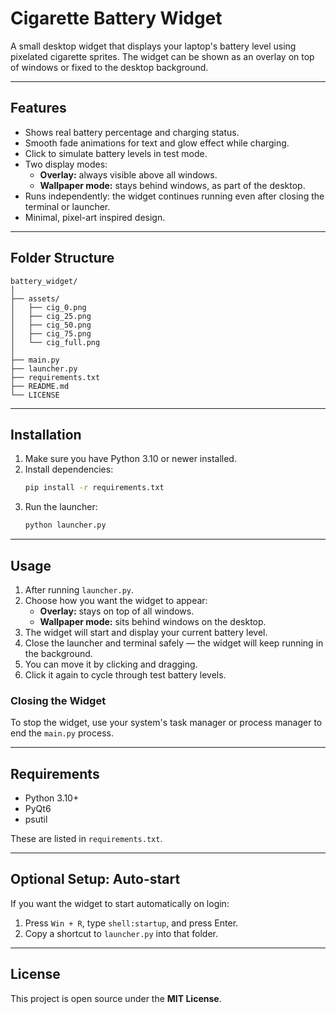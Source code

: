 # Cigarette Battery Widget

A small desktop widget that displays your laptop's battery level using pixelated cigarette sprites. The widget can be shown as an overlay on top of windows or fixed to the desktop background.

---

## Features

- Shows real battery percentage and charging status.  
- Smooth fade animations for text and glow effect while charging.  
- Click to simulate battery levels in test mode.  
- Two display modes:  
  - **Overlay:** always visible above all windows.  
  - **Wallpaper mode:** stays behind windows, as part of the desktop.  
- Runs independently: the widget continues running even after closing the terminal or launcher.
- Minimal, pixel-art inspired design.

---

## Folder Structure

```
battery_widget/
│
├── assets/
│   ├── cig_0.png
│   ├── cig_25.png
│   ├── cig_50.png
│   ├── cig_75.png
│   └── cig_full.png
│
├── main.py
├── launcher.py
├── requirements.txt
├── README.md
└── LICENSE
```

---

## Installation

1. Make sure you have Python 3.10 or newer installed.  
2. Install dependencies:
   ```bash
   pip install -r requirements.txt
   ```
3. Run the launcher:
   ```bash
   python launcher.py
   ```

---

## Usage

1. After running `launcher.py`.  
2. Choose how you want the widget to appear:
   - **Overlay:** stays on top of all windows.  
   - **Wallpaper mode:** sits behind windows on the desktop.  
3. The widget will start and display your current battery level.
4. Close the launcher and terminal safely — the widget will keep running in the background.
5. You can move it by clicking and dragging.  
6. Click it again to cycle through test battery levels.

### Closing the Widget
To stop the widget, use your system's task manager or process manager to end the `main.py` process.

---

## Requirements

- Python 3.10+  
- PyQt6  
- psutil  

These are listed in `requirements.txt`.

---

## Optional Setup: Auto-start

If you want the widget to start automatically on login:
1. Press `Win + R`, type `shell:startup`, and press Enter.  
2. Copy a shortcut to `launcher.py` into that folder.  

---

## License

This project is open source under the **MIT License**.
